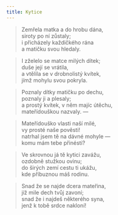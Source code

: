 ```yaml
---
title: Kytice
---
```


> Zemřela matka a do hrobu dána,  
> siroty po ní zůstaly;  
> i přicházely každičkého rána  
> a matičku svou hledaly.

> I zželelo se matce milých dítek;  
> duše její se vrátila,  
> a vtělila se v drobnolistý kvítek,  
> jímž mohylu svou pokryla.

> Poznaly dítky matičku po dechu,  
> poznaly ji a plesaly;  
> a prostý kvítek, v něm majíc útěchu,  
> mateřídouškou nazvaly. —

> Mateřídouško vlasti naší milé,  
> vy prosté naše pověsti!  
> natrhal jsem tě na dávné mohyle —  
> komu mám tebe přinésti?

> Ve skrovnou já tě kytici zavážu,  
> ozdobně stužkou ovinu;  
> do širých zemí cestu ti ukážu,  
> kde příbuznou máš rodinu.

> Snad že se najde dcera mateřina,  
> jíž mile dech tvůj zavoní;  
> snad že i najdeš některého syna,  
> jenž k tobě srdce nakloní!
